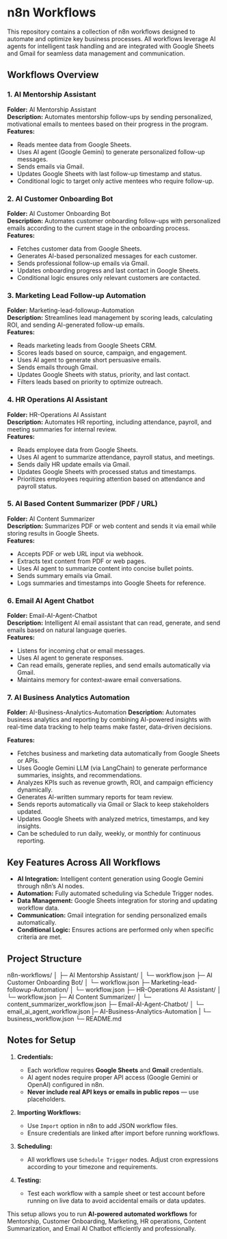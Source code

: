 # n8n Workflows
This repository contains a collection of n8n workflows designed to automate and optimize key business processes. All workflows leverage AI agents for intelligent task handling and are integrated with Google Sheets and Gmail for seamless data management and communication.

## Workflows Overview

### 1. AI Mentorship Assistant
**Folder:** AI Mentorship Assistant  
**Description:** Automates mentorship follow-ups by sending personalized, motivational emails to mentees based on their progress in the program.  
**Features:**
- Reads mentee data from Google Sheets.
- Uses AI agent (Google Gemini) to generate personalized follow-up messages.
- Sends emails via Gmail.
- Updates Google Sheets with last follow-up timestamp and status.
- Conditional logic to target only active mentees who require follow-up.

### 2. AI Customer Onboarding Bot
**Folder:** AI Customer Onboarding Bot  
**Description:** Automates customer onboarding follow-ups with personalized emails according to the current stage in the onboarding process.  
**Features:**
- Fetches customer data from Google Sheets.
- Generates AI-based personalized messages for each customer.
- Sends professional follow-up emails via Gmail.
- Updates onboarding progress and last contact in Google Sheets.
- Conditional logic ensures only relevant customers are contacted.

### 3. Marketing Lead Follow-up Automation
**Folder:** Marketing-lead-followup-Automation  
**Description:** Streamlines lead management by scoring leads, calculating ROI, and sending AI-generated follow-up emails.  
**Features:**
- Reads marketing leads from Google Sheets CRM.
- Scores leads based on source, campaign, and engagement.
- Uses AI agent to generate short persuasive emails.
- Sends emails through Gmail.
- Updates Google Sheets with status, priority, and last contact.
- Filters leads based on priority to optimize outreach.

### 4. HR Operations AI Assistant
**Folder:** HR-Operations AI Assistant  
**Description:** Automates HR reporting, including attendance, payroll, and meeting summaries for internal review.  
**Features:**
- Reads employee data from Google Sheets.
- Uses AI agent to summarize attendance, payroll status, and meetings.
- Sends daily HR update emails via Gmail.
- Updates Google Sheets with processed status and timestamps.
- Prioritizes employees requiring attention based on attendance and payroll status.

### 5. AI Based Content Summarizer (PDF / URL)
**Folder:** AI Content Summarizer  
**Description:** Summarizes PDF or web content and sends it via email while storing results in Google Sheets.  
**Features:**
- Accepts PDF or web URL input via webhook.
- Extracts text content from PDF or web pages.
- Uses AI agent to summarize content into concise bullet points.
- Sends summary emails via Gmail.
- Logs summaries and timestamps into Google Sheets for reference.

### 6. Email AI Agent Chatbot
**Folder:** Email-AI-Agent-Chatbot  
**Description:** Intelligent AI email assistant that can read, generate, and send emails based on natural language queries.  
**Features:**
- Listens for incoming chat or email messages.
- Uses AI agent to generate responses.
- Can read emails, generate replies, and send emails automatically via Gmail.
- Maintains memory for context-aware email conversations.

### 7. AI Business Analytics Automation  
**Folder:** AI-Business-Analytics-Automation
**Description:** Automates business analytics and reporting by combining AI-powered insights with real-time data tracking to help teams make faster, data-driven decisions.  

**Features:**  
- Fetches business and marketing data automatically from Google Sheets or APIs.  
- Uses Google Gemini LLM (via LangChain) to generate performance summaries, insights, and recommendations.  
- Analyzes KPIs such as revenue growth, ROI, and campaign efficiency dynamically.  
- Generates AI-written summary reports for team review.  
- Sends reports automatically via Gmail or Slack to keep stakeholders updated.  
- Updates Google Sheets with analyzed metrics, timestamps, and key insights.  
- Can be scheduled to run daily, weekly, or monthly for continuous reporting.  


## Key Features Across All Workflows
- **AI Integration:** Intelligent content generation using Google Gemini through n8n’s AI nodes.  
- **Automation:** Fully automated scheduling via Schedule Trigger nodes.  
- **Data Management:** Google Sheets integration for storing and updating workflow data.  
- **Communication:** Gmail integration for sending personalized emails automatically.  
- **Conditional Logic:** Ensures actions are performed only when specific criteria are met.

## Project Structure

n8n-workflows/
│
├─ AI Mentorship Assistant/
│  └─ workflow.json
├─ AI Customer Onboarding Bot/
│  └─ workflow.json
├─ Marketing-lead-followup-Automation/
│  └─ workflow.json
├─ HR-Operations AI Assistant/
│  └─ workflow.json
├─ AI Content Summarizer/
│  └─ content_summarizer_workflow.json
├─ Email-AI-Agent-Chatbot/
│  └─ email_ai_agent_workflow.json
|─ AI-Business-Analytics-Automation
|   └─ business_workflow.json
└─ README.md

## Notes for Setup
1. **Credentials:**  
   - Each workflow requires **Google Sheets** and **Gmail** credentials.  
   - AI agent nodes require proper API access (Google Gemini or OpenAI) configured in n8n.  
   - **Never include real API keys or emails in public repos** — use placeholders.

2. **Importing Workflows:**  
   - Use `Import` option in n8n to add JSON workflow files.  
   - Ensure credentials are linked after import before running workflows.

3. **Scheduling:**  
   - All workflows use `Schedule Trigger` nodes. Adjust cron expressions according to your timezone and requirements.

4. **Testing:**  
   - Test each workflow with a sample sheet or test account before running on live data to avoid accidental emails or data updates.

This setup allows you to run **AI-powered automated workflows** for Mentorship, Customer Onboarding, Marketing, HR operations, Content Summarization, and Email AI Chatbot efficiently and professionally.  
